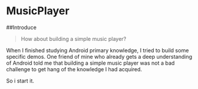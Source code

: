 # MusicPlayer

##Introduce

>
>How about building a simple music player?

When I finished studying Android primary knowledge, I tried to build some specific demos. One friend of mine who already gets a deep understanding of Android told me that building a simple music player was not a bad challenge to get hang of the knowledge I had acquired.

So i start it.
